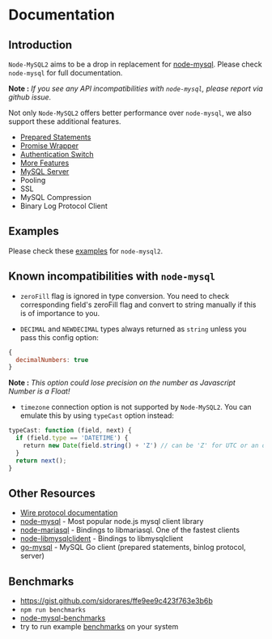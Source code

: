 # Documentation

## Introduction

`Node-MySQL2` aims to be a drop in replacement for [node-mysql](https://github.com/mysqljs/mysql). Please check `node-mysql` for full documentation.

**Note :** *If you see any API incompatibilities with `node-mysql`, please report via github issue.*

Not only `Node-MySQL2` offers better performance over `node-mysql`, we also support these additional features.

- [Prepared Statements](https://github.com/sidorares/node-mysql2/tree/master/documentation/Prepared-Statements.md)
- [Promise Wrapper](https://github.com/sidorares/node-mysql2/tree/master/documentation/Promise-Wrapper.md)
- [Authentication Switch](https://github.com/sidorares/node-mysql2/tree/master/documentation/Authentication-Switch.md)
- [More Features](https://github.com/sidorares/node-mysql2/tree/master/documentation/Extras.md)
- [MySQL Server](https://github.com/sidorares/node-mysql2/tree/master/documentation/MySQL-Server.md)
- Pooling
- SSL
- MySQL Compression
- Binary Log Protocol Client

## Examples

Please check these [examples](https://github.com/sidorares/node-mysql2/tree/master/documentation/Examples.md) for `node-mysql2`.


## Known incompatibilities with `node-mysql`

- `zeroFill` flag is ignored in type conversion.
You need to check corresponding field's zeroFill flag and convert to string manually if this is of importance to you.

- `DECIMAL` and `NEWDECIMAL` types always returned as `string` unless you pass this config option:
```javascript
{
  decimalNumbers: true
}
```
**Note :** *This option could lose precision on the number as Javascript Number is a Float!*

- `timezone` connection option is not supported by `Node-MySQL2`. You can emulate this by using `typeCast` option instead:
```javascript
typeCast: function (field, next) {
  if (field.type == 'DATETIME') {
    return new Date(field.string() + 'Z') // can be 'Z' for UTC or an offset in the form '+HH:MM' or '-HH:MM'
  }
  return next();
}
```

## Other Resources

  - [Wire protocol documentation](http://dev.mysql.com/doc/internals/en/client-server-protocol.html)
  - [node-mysql](https://github.com/mysqljs/mysql) - Most popular node.js mysql client library
  - [node-mariasql](https://github.com/mscdex/node-mariasql/) - Bindings to libmariasql. One of the fastest clients
  - [node-libmysqlclident](https://github.com/Sannis/node-mysql-libmysqlclient) - Bindings to libmysqlclient
  - [go-mysql](https://github.com/siddontang/go-mysql) - MySQL Go client (prepared statements, binlog protocol, server)

## Benchmarks
  - https://gist.github.com/sidorares/ffe9ee9c423f763e3b6b
  - `npm run benchmarks`
  - [node-mysql-benchmarks](https://github.com/mscdex/node-mysql-benchmarks)
  - try to run example [benchmarks](https://github.com/sidorares/node-mysql2/tree/master/benchmarks) on your system
